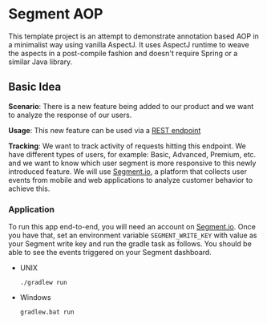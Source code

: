 # Segment AOP

This template project is an attempt to demonstrate annotation based AOP in a minimalist way using vanilla AspectJ. It uses AspectJ runtime to weave the aspects in a post-compile fashion and doesn't require Spring or a similar Java library.

## Basic Idea

**Scenario**: There is a new feature being added to our product and we want to analyze the response of our users.

**Usage**: This new feature can be used via a [REST endpoint](src/main/java/com/segment/resource/Endpoints.java#L14-L23)

**Tracking**: We want to track activity of requests hitting this endpoint. We have different types of users, for example: Basic, Advanced, Premium, etc. and we want to know which user segment is more responsive to this newly introduced feature. We will use [Segment.io](https://segment.com/), a platform that collects user events from mobile and web applications to analyze customer behavior to achieve this.


### Application

To run this app end-to-end, you will need an account on [Segment.io](https://segment.com/). Once you have that, set an environment variable `SEGMENT_WRITE_KEY` with value as your Segment write key and run the gradle task as follows. You should be able to see the events triggered on your Segment dashboard. 

- UNIX
  ```shell
  ./gradlew run
  ```

- Windows
  ```shell
  gradlew.bat run
  ```
